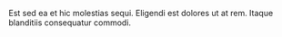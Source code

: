 Est sed ea et hic molestias sequi. Eligendi est dolores ut at rem. Itaque blanditiis consequatur commodi.